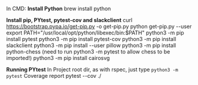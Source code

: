In CMD:
**Install Python**
brew install python

**Install pip, PYtest, pytest-cov and slackclient**
curl https://bootstrap.pypa.io/get-pip.py -o get-pip.py
python get-pip.py --user
export PATH="/usr/local/opt/python/libexec/bin:$PATH"
python3 -m pip install pytest
python3 -m pip install pytest-cov
python3 -m pip install slackclient
python3 -m pip install --user pillow
python3 -m pip install python-chess (need to run python3 -m pytest to allow chess to be imported!)
python3 -m pip install cairosvg


**Running PYtest**
In Project root dir, as with rspec, just type `python3 -m pytest`
Coverage report pytest --cov ./
